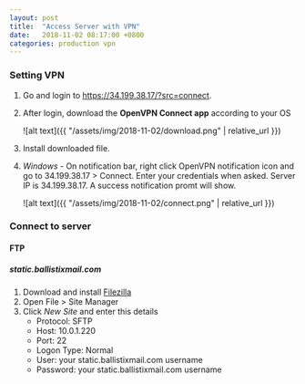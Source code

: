 ```yaml
---
layout: post
title:  "Access Server with VPN"
date:   2018-11-02 08:17:00 +0800
categories: production vpn
---
```


### Setting VPN

1. Go and login to <a href="https://34.199.38.17/?src=connect" target="_blank">https://34.199.38.17/?src=connect</a>. 

1. After login, download the **OpenVPN Connect app** according to your OS

   ![alt text]({{ "/assets/img/2018-11-02/download.png" | relative_url }})

1. Install downloaded file.

1. *Windows* - On notification bar, right click OpenVPN notification icon and go to 34.199.38.17 > Connect. Enter your credentials when asked. Server IP is 34.199.38.17. A success notification promt will show.

   ![alt text]({{ "/assets/img/2018-11-02/connect.png" | relative_url }})
   
### Connect to server

#### FTP

##### static.ballistixmail.com

1. Download and install [Filezilla](https://filezilla-project.org/download.php?type=client)
1. Open File > Site Manager
1. Click *New Site* and enter this details
   - Protocol: SFTP
   - Host: 10.0.1.220
   - Port: 22
   - Logon Type: Normal
   - User: your static.ballistixmail.com username
   - Password: your static.ballistixmail.com username
